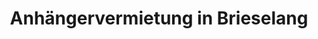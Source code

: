 ---
title: "Anhängervermietung in Brieselang"
url: /brieselang/anhaengervermietung-in-brieselang/
shop: Mieten
---